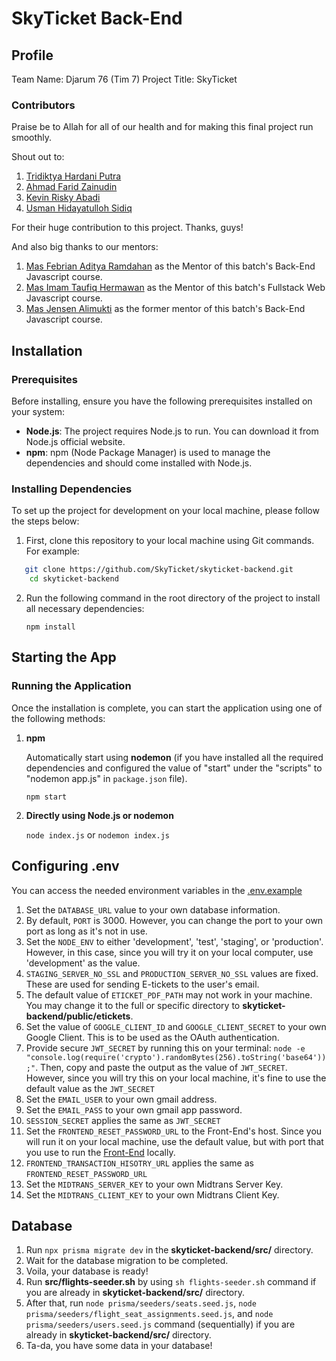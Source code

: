 # SkyTicket Back-End

## Profile
Team Name: Djarum 76 (Tim 7)
Project Title: SkyTicket

### Contributors
Praise be to Allah for all of our health and for making this final project run smoothly.

Shout out to:

1. [Tridiktya Hardani Putra](https://github.com/trdkhardani)
2. [Ahmad Farid Zainudin](https://github.com/ahazain)
3. [Kevin Risky Abadi](https://github.com/kevinvinn)
4. [Usman Hidayatulloh Sidiq](https://github.com/usmanhdsidiq)

For their huge contribution to this project. Thanks, guys!

And also big thanks to our mentors:

1. [Mas Febrian Aditya Ramdahan](https://github.com/febrianAditya) as the Mentor of this batch's Back-End Javascript course.
2. [Mas Imam Taufiq Hermawan](https://github.com/ImamTaufiqHermawan) as the Mentor of this batch's Fullstack Web Javascript course.
3. [Mas Jensen Alimukti](https://www.linkedin.com/in/jensen-alimukti-28205973/) as the former mentor of this batch's Back-End Javascript course.


## Installation
### Prerequisites
Before installing, ensure you have the following prerequisites installed on your system:
- **Node.js**: The project requires Node.js to run. You can download it from Node.js official website.
- **npm**: npm (Node Package Manager) is used to manage the dependencies and should come installed with Node.js.

### Installing Dependencies
To set up the project for development on your local machine, please follow the steps below:

1. First, clone this repository to your local machine using Git commands. For example:
```bash
   git clone https://github.com/SkyTicket/skyticket-backend.git
    cd skyticket-backend
```
2. Run the following command in the root directory of the project to install all necessary dependencies:
   
   ```npm install```

## Starting the App
### Running the Application
Once the installation is complete, you can start the application using one of the following methods:
1. **npm**
   
   Automatically start using **nodemon** (if you have installed all the required dependencies and configured the value of "start" under the "scripts" to "nodemon app.js" in `package.json` file).
   
   ```npm start```

2. **Directly using Node.js or nodemon**
   
   ```node index.js``` or ```nodemon index.js```

## Configuring .env
You can access the needed environment variables in the [.env.example](https://github.com/SkyTicket/skyticket-backend/blob/main/.env.example) 
1. Set the `DATABASE_URL` value to your own database information.
2. By default, `PORT` is 3000. However, you can change the port to your own port as long as it's not in use.
3. Set the `NODE_ENV` to either 'development', 'test', 'staging', or 'production'. However, in this case, since you will try it on your local computer, use 'development' as the value.
4. `STAGING_SERVER_NO_SSL` and `PRODUCTION_SERVER_NO_SSL` values are fixed. These are used for sending E-tickets to the user's email.
5. The default value of `ETICKET_PDF_PATH` may not work in your machine. You may change it to the full or specific directory to **skyticket-backend/public/etickets**.
6. Set the value of `GOOGLE_CLIENT_ID` and `GOOGLE_CLIENT_SECRET` to your own Google Client. This is to be used as the OAuth authentication.
7. Provide secure `JWT_SECRET` by running this on your terminal: `node -e "console.log(require('crypto').randomBytes(256).toString('base64'));"`. Then, copy and paste the output as the value of `JWT_SECRET`. However, since you will try this on your local machine, it's fine to use the default value as the `JWT_SECRET`
8. Set the `EMAIL_USER` to your own gmail address.
9. Set the `EMAIL_PASS` to your own gmail app password.
10. `SESSION_SECRET` applies the same as `JWT_SECRET`
11. Set the `FRONTEND_RESET_PASSWORD_URL` to the Front-End's host. Since you will run it on your local machine, use the default value, but with port that you use to run the [Front-End](https://github.com/SkyTicket/skyticket-frontend/) locally.
12. `FRONTEND_TRANSACTION_HISOTRY_URL` applies the same as `FRONTEND_RESET_PASSWORD_URL`
13. Set the `MIDTRANS_SERVER_KEY` to your own Midtrans Server Key.
14. Set the `MIDTRANS_CLIENT_KEY` to your own Midtrans Client Key.

## Database
1. Run `npx prisma migrate dev` in the **skyticket-backend/src/** directory.
2. Wait for the database migration to be completed.
3. Voila, your database is ready!
4. Run **src/flights-seeder.sh** by using `sh flights-seeder.sh` command if you are already in **skyticket-backend/src/** directory.
5. After that, run `node prisma/seeders/seats.seed.js`, `node prisma/seeders/flight_seat_assignments.seed.js`, and `node prisma/seeders/users.seed.js` command (sequentially) if you are already in **skyticket-backend/src/** directory.
6. Ta-da, you have some data in your database!